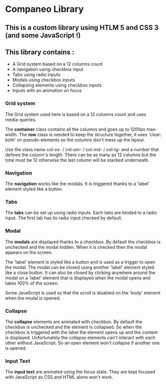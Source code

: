 # Companeo Library

## This is a custom library using HTLM 5 and CSS 3 (and some JavaScript !)

## This library contains : 

- A Grid system based on a 12 columns count
- A navigation using checkbox input
- Tabs using radio inputs 
- Modals using checkbox inputs
- Collapsing elements using checkbox inputs
- Inputs with an animation on focus

### Grid system

The Grid system used here is based on a 12 columns count and uses media-queries.

The **container** class contains all the columns and goes up to 1200px max-width.
The **row** class is needed to keep the structure together, it uses 'clear: both' on pseudo-elements so the columns don't mess up the layout.

Use the class name col-xs- / col-sm- / col-md- / col-lg- and a number that defines the column's length.
There can be as many as 12 columns but the total must be 12 otherwise the last column will be stacked underneath.

### Navigation

The **navigation** works like the modals. It is triggered thanks to a 'label' element styled like a button. 

### Tabs

The **tabs** can be set up using radio inputs. Each tabs are binded to a radio input.
The first tab has its radio input checked by default. 

### Modal

The **modals** are displayed thanks to a checkbox. By default the checkbox is unchecked and the modal hidden. 
When it is checked then the modal appears on the screen.

The 'label' element is styled like a button and is used as a trigger to open the modal. The modal can be closed using another 'label' element styled like a close button. It can also be closed by clicking anywhere around the modal on a 'label' element that is displayed when the modal opens and takes 100% of the screen.

Some JavaScript is used so that the scroll is disabled on the 'body' element when the modal is opened.

### Collapse

The **collapse** elements are animated with checkbox.
By default the checkbox is unchecked and the element is collapsed. So when the checkbox is triggered with the label the element opens up and the content is displayed.
Unfortunately the collapse elements can't interact with each other without JavaScript. So an open element won't collapse if another one is opened.

### Input Text

The **input text** are animated using the focus state.
They are kept focused with JavaScript as CSS and HTML alone won't work.
